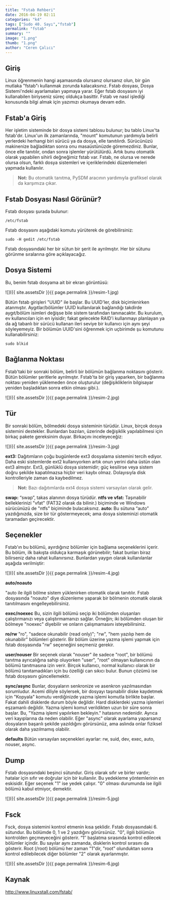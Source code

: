 ```yaml
---
title: "Fstab Rehberi"
date: 2016-04-19 02:11
categories: "k4"
tags: ["Sudo 40. Sayı","fstab"]
permalink: "fstab"
summary: ""
image: "1.png"
thumb: "1.png"
author: "Ceren Çalıcı"
---
```

## Giriş

Linux öğrenmenin hangi aşamasında olursanız olursanız olun, bir gün mutlaka "fstab"ı kullanmak zorunda kalacaksınız. Fstab dosyası, Dosya Sistemi'ndeki ayarlamaları yapmaya yarar. Eğer fstab dosyasını iyi kullanabilen biriyseniz süreç oldukça basittir. Fstab ve nasıl işlediği konusunda bilgi almak için yazımızı okumaya devam edin.

## Fstab'a Giriş

Her işletim sisteminde bir dosya sistemi tablosu bulunur; bu tablo Linux'ta fstab'dır. Linux'un ilk zamanlarında, "mount" komutunun yardımıyla belirli yerlerdeki herhangi biri sürücü ya da dosya, elle tanıtılırdı. Sürücünüzü makinenize bağladıktan sonra onu masaüstünüzde göremezdiniz. Bunlar, önce elle tanıtılır, ondan sonra işlemler yürütülürdü. Artık bunu otomatik olarak yapabilen sihirli değneğimiz fstab var. Fstab, ne olursa ve nerede olursa olsun, farklı dosya sistemleri ve içeriklerindeki düzenlemeleri yapmada kullanılır.

> **Not:** Bu otomatik tanıtma, PySDM aracının yardımıyla grafiksel olarak da karşımıza çıkar.

## Fstab Dosyası Nasıl Görünür?

Fstab dosyası şurada bulunur:

```
/etc/fstab
```

Fstab dosyasını aşağıdaki komutu yürüterek de görebilirsiniz:

```
sudo -H gedit /etc/fstab
```

Fstab dosyasındaki her bir sütun bir şerit ile ayrılmıştır. Her bir sütunu görünme sıralarına göre açıklayacağız.

## Dosya Sistemi

Bu, benim fstab dosyama ait bir ekran görüntüsü:

![]({{ site.assetsDir }}{{ page.permalink }}/resim-1.jpg)

Bütün fstab girişleri "UUID" ile başlar. Bu UUID'ler, disk biçimlenirken atanmıştır. Aygıtlar/bölümler UUID kullanılarak bağlandığı takdirde aygıt/bölüm isimleri değişse bile sistem tarafından tanınacaktır. Bu kurulum, ev kullanıcıları için en iyisidir; fakat gelecekte RAID'i kullanmayı planlayan ya da ağ tabanlı bir sürücü kullanan ileri seviye bir kullanıcı için aynı şeyi söyleyemeyiz. Bir bölümün UUID'sini öğrenmek için uçbirimde şu komutunu kullanabilirsiniz:

```
sudo blkid
```

## Bağlanma Noktası

Fstab'taki bir sonraki bölüm, belirli bir bölümün bağlanma noktasını gösterir. Bütün bölümler şeritlerle ayrılmıştır. Fstab'ta bir giriş yaparken, bir bağlanma noktası yeniden yüklemeden önce oluşturulur (değişikliklerin bilgisayar yeniden başladıktan sonra etkin olması gibi.).

![]({{ site.assetsDir }}{{ page.permalink }}/resim-2.jpg)

## Tür

Bir sonraki bölüm, bölmedeki dosya sisteminin türüdür. Linux, birçok dosya sistemini destekler. Bunlardan bazıları, üzerinde değişiklik yapılabilmesi için birkaç pakete gereksinim duyar. Birkaçını inceleyeceğiz:


![]({{ site.assetsDir }}{{ page.permalink }}/resim-3.jpg)

**ext3:** Dağıtımların çoğu bugünlerde ext3 dosyalama sistemini tercih ediyor. Daha eski sistemlerde ext2 kullanıyorken artık onun yerini daha üstün olan ext3 almıştır. Ext3, günlüklü dosya sistemidir; güç kesilirse veya sistem doğru şekilde kapatılmazsa hiçbir veri kaybı olmaz. Dolayısıyla disk kontrolleriyle zaman da kaybedilmez.
>**Not:** Bazı dağıtımlarda ext4 dosya sistemi varsayılan olarak gelir.

**swap:** “swap”, takas alanının dosya türüdür.
**ntfs ve vfat:** Taşınabilir belleklerinizi "vfat" (FAT32 olarak da bilinir.) biçiminde ve Windows sürücünüzü de "ntfs" biçiminde bulacaksınız.
**auto:** Bu sütuna “auto” yazdığınızda, size bir tür göstermeyecek; ama dosya sisteminizi otomatik taramadan geçirecektir.

## Seçenekler

Fstab'ın bu bölümü, ayırdığınız bölümler için bağlama seçeneklerini içerir. Bu bölüm, ilk bakışta oldukça karmaşık görünebilir; fakat bunları biraz bilirseniz daha rahat kullanırsınız. Bunlardan yaygın olarak kullanılanlar aşağıda verilmiştir:

![]({{ site.assetsDir }}{{ page.permalink }}/resim-4.jpg)

**auto/noauto**

"auto ile ilgili bölme sistem yüklenirken otomatik olarak tanıtılır. Fstab dosyasında "noauto" diye düzenleme yaparak bir bölmenin otomatik olarak tanıtılmasını engelleyebilirsiniz.

**exec/noexec**
Bu, sizin ilgili bölümü seçip iki bölümden oluşanları çalıştırmanızı veya çalıştırmamanızı sağlar. Örneğin; iki bölümden oluşan bir bölmeye "noexec" diyebilir ve onların çalışmamasını isteyebilirsiniz.

**ro/rw**
"ro", "sadece okunabilir (read only)"; "rw", "hem yazılıp hem de okunabilir" bölümleri gösterir. Bir bölüm üzerine yazma işlemi yapmak için fstab dosyasında "rw" seçeneğini seçmeniz gerekir.

**user/nouser**
Bir seçenek olarak "nouser" ile sadece "root", bir bölümü tanıtma ayrıcalığına sahip oluyorken "user", "root" olmayan kullanıcının da bölümü tanıtmasına izin verir. Birçok kullanıcı, normal kullanıcı olarak bir bölümü tanıtamadıkları için bu özelliği can sıkıcı bulur. Bunun çözümü ise fstab dosyasını güncellemektir.

**sync/async**
Bunlar, dosyaların senkronize ve asenkron yazılmasından sorumludur. Acemi diliyle söylersek, bir dosyayı taşınabilir diske kaydetmek için "Kopyala" komutu verdiğinizde yazma işlemi komutla birlikte başlar. Fakat dahili disklerde durum böyle değildir. Hard disklerdeki yazma işlemleri eşzamanlı değildir. Yazma işlemi komut verildikten uzun bir süre sonra başlar. Bu, "Yazma işlemi yapılırken bekleyin." hatasının nedenidir. Ayrıca veri kayıplarına da neden olabilir. Eğer "async" olarak ayarlama yaparsanız dosyaların başarılı şekilde yazıldığını görürsünüz, ama aslında onlar fiziksel olarak daha yazılmamış olabilir.

**defaults**
Bütün varsayılan seçenekleri ayarlar: rw, suid, dev, exec, auto, nouser, async.


## Dump

Fstab dosyasındaki beşinci sütundur. Giriş olarak sıfır ve birler vardır; hatalar için sıfır ve doğrular için bir kullanılır. Bu yedekleme yöntemlerinin en eskisidir. Eğer seçenek "1" ise yedek çalışır. "0" olması durumunda ise ilgili bölümü kabul etmiyor, demektir.

![]({{ site.assetsDir }}{{ page.permalink }}/resim-5.jpg)

## Fsck

Fsck, dosya sistemini kontrol etmenin kısa şeklidir. Fstab dosyasındaki 6. sütundur. Bu bölümde 0, 1 ve 2 yazdığını görürsünüz. "0", ilgili bölümün kontrolden geçmeyeceğini gösterir. “1″ başlatma sırasında kontrol edilecek bölümler içindir. Bu sayılar aynı zamanda, disklerin kontrol sırasını da gösterir. Root (/root) bölümü her zaman "1"dir, "root" olunduktan sonra kontrol edilebilecek diğer bölümler "2" olarak ayarlanmıştır.

![]({{ site.assetsDir }}{{ page.permalink }}/resim-6.jpg)

## Kaynak
<http://www.linuxstall.com/fstab/>

